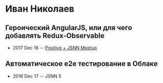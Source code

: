 # Иван Николаев

## Героический AngularJS, или для чего добавлять Redux-Observable
- 2017 Dec 16 -- [Positive + JSNN Meetup](https://www.youtube.com/watch?v=CoVQAM4-qqk)    
## Автоматическое e2e тестирование в Облаке
- 2016 Dec 17 -- JSNN 5    
